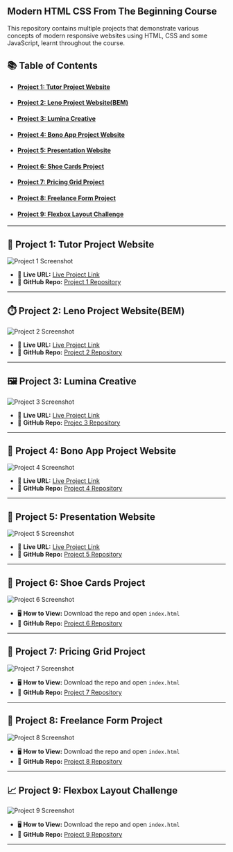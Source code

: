 ## Modern HTML CSS From The Beginning Course 

This repository contains multiple projects that demonstrate various concepts of modern responsive websites using HTML, CSS and some JavaScript, learnt throughout the course.



## 📚 Table of Contents

- #### [Project 1: Tutor Project Website](#-project-1-tutor-project-website)
- #### [Project 2: Leno Project Website(BEM)](#project-2-leno-project-websitebem)
- #### [Project 3: Lumina Creative](#project-3-lumina-creative)
- #### [Project 4: Bono App Project Website](#-project-4-bono-app-project-website)
- #### [Project 5: Presentation Website](#-project-5-presentation-website)
- #### [Project 6: Shoe Cards Project](#-project-6-shoe-cards-project)
- #### [Project 7: Pricing Grid Project](#-project-7-pricing-grid-project)
- #### [Project 8: Freelance Form Project](#-project-8-freelance-form-project)
- #### [Project 9: Flexbox Layout Challenge](#-project-9-flexbox-layout-challenge)


---

## 📘 Project 1: Tutor Project Website

![Project 1 Screenshot](https://github.com/user-attachments/assets//d80775a7-cb3e-43a1-8af0-b2ea2af232cc)

- 🔗 **Live URL:** [Live Project Link](https://tutor-website-project-two.vercel.app/)
- 📁 **GitHub Repo:** [Project 1 Repository](https://github.com/nazia-parvin/Modern-HTML-CSS-From-The-Beginning/tree/main/tutor-website-project)

---

## ⏱️ Project 2: Leno Project Website(BEM)

![Project 2 Screenshot](https://github.com/user-attachments/assets/2d344293-e4e7-41fd-a6f8-8910c2d1c990)

- 🔗 **Live URL:** [Live Project Link](https://leno-website-project.vercel.app/)
- 📁 **GitHub Repo:** [Project 2 Repository](https://github.com/nazia-parvin/Modern-HTML-CSS-From-The-Beginning/tree/main/leno-website-project)

---

## 🖼️ Project 3: Lumina Creative

![Project 3 Screenshot](https://github.com/user-attachments/assets/56f4d05c-9ce8-4cab-9065-834280437d03)

- 🔗 **Live URL:** [Live Project Link](https://thriving-pegasus-5e3505.netlify.app/)
- 📁 **GitHub Repo:** [Projec 3 Repository](https://github.com/nazia-parvin/Modern-HTML-CSS-From-The-Beginning/tree/main/lumina_creative_project)

---

## 📄 Project 4: Bono App Project Website

![Project 4 Screenshot](https://github.com/user-attachments/assets/1e48823a-8a1f-4a74-801a-23b7c82ca324)

- 🔗 **Live URL:** [Live Project Link](https://modern-html-css-from-the-beginning-seven.vercel.app/)
- 📁 **GitHub Repo:** [Project 4 Repository](https://github.com/nazia-parvin/Modern-HTML-CSS-From-The-Beginning/tree/main/bono-app-challenge-project-website)

---

## 📱 Project 5: Presentation Website

![Project 5 Screenshot](https://github.com/user-attachments/assets/9a9fc12a-e7dc-4c89-96e7-f173efb973dc)

- 🔗 **Live URL:** [Live Project Link](https://modern-html-css-from-the-beginning-beta.vercel.app/)
- 📁 **GitHub Repo:** [Project 5 Repository](https://github.com/nazia-parvin/Modern-HTML-CSS-From-The-Beginning/tree/main/presentation-website)

---

## 👟 Project 6: Shoe Cards Project

![Project 6 Screenshot](https://github.com/user-attachments/assets/9865b15a-293d-4353-89e5-69531f9761e4)

- 🖥️ **How to View:** Download the repo and open `index.html`
- 📁 **GitHub Repo:** [Project 6 Repository](https://github.com/nazia-parvin/Modern-HTML-CSS-From-The-Beginning/tree/main/shoe-cards-project)

---

## 🛒 Project 7: Pricing Grid Project

![Project 7 Screenshot](https://github.com/user-attachments/assets/03579905-f4f7-4d88-bbea-cb073f46b24d)

- 🖥️ **How to View:** Download the repo and open `index.html`
- 📁 **GitHub Repo:** [Project 7 Repository](https://github.com/nazia-parvin/Modern-HTML-CSS-From-The-Beginning/tree/main/pricing-grid-project)

---

## 📰 Project 8: Freelance Form Project

![Project 8 Screenshot](https://github.com/user-attachments/assets/1ef24c22-5ef4-42d3-baf5-bd955a6eb7e7)

- 🖥️ **How to View:** Download the repo and open `index.html`
- 📁 **GitHub Repo:** [Project 8 Repository](https://github.com/nazia-parvin/Modern-HTML-CSS-From-The-Beginning/tree/main/freelance-form-challenge)

---

## 📈 Project 9: Flexbox Layout Challenge
![Project 9 Screenshot](https://github.com/user-attachments/assets/664844ae-7681-4204-bb5e-be1a0eb74bff)

- 🖥️ **How to View:** Download the repo and open `index.html`
- 📁 **GitHub Repo:** [Project 9 Repository](https://github.com/nazia-parvin/Modern-HTML-CSS-From-The-Beginning/tree/main/flexbox-layout-challeng)

---




